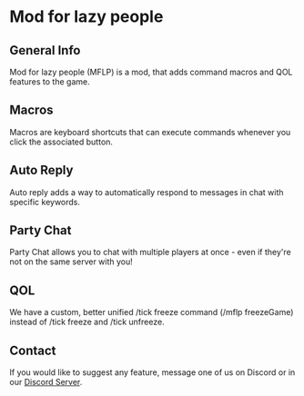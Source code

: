 # Mod for lazy people
## General Info
Mod for lazy people (MFLP) is a mod, that adds command macros and QOL features to the game.

## Macros
Macros are keyboard shortcuts that can execute commands whenever you click the associated button.

## Auto Reply
Auto reply adds a way to automatically respond to messages in chat with specific keywords.

## Party Chat
Party Chat allows you to chat with multiple players at once - even if they're not on the same server with you!

## QOL
We have a custom, better unified /tick freeze command (/mflp freezeGame) instead of /tick freeze and /tick unfreeze.

## Contact
If you would like to suggest any feature, message one of us on Discord or in our [Discord Server](https://discord.gg/z7aRsNKm9z).

